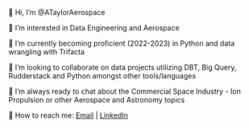 👋 Hi, I’m @ATaylorAerospace

👀 I’m interested in Data Engineering and Aerospace

🌱 I’m currently becoming proficient (2022-2023) in Python and data wrangling with Trifacta

💞️ I’m looking to collaborate on data projects utilizing DBT, Big Query, Rudderstack and Python amongst other tools/languages

🚀 I’m always ready to chat about the Commercial Space Industry - Ion Propulsion or other Aerospace and Astronomy topics

📨 How to reach me: <a href = "mailto: ameedtaylor@gmail.com">Email</a> |  <a href = "https://www.linkedin.com/in/ameedtaylor">LinkedIn</a>

